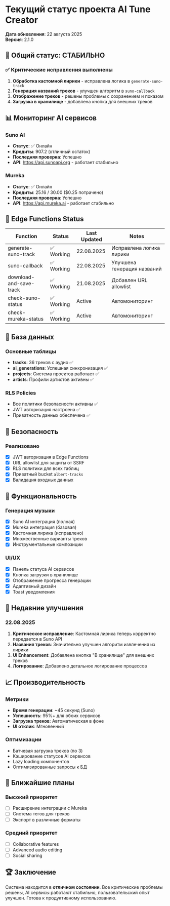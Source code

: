 # Текущий статус проекта AI Tune Creator

**Дата обновления**: 22 августа 2025  
**Версия**: 2.1.0

## 🎯 Общий статус: СТАБИЛЬНО

### ✅ Критические исправления выполнены
1. **Обработка кастомной лирики** - исправлена логика в `generate-suno-track`
2. **Генерация названий треков** - улучшен алгоритм в `suno-callback`  
3. **Отображение треков** - решены проблемы с сохранением и показом
4. **Загрузка в хранилище** - добавлена кнопка для внешних треков

## 📊 Мониторинг AI сервисов

### Suno AI
- **Статус**: ✅ Онлайн
- **Кредиты**: 907.2 (отличный остаток)
- **Последняя проверка**: Успешно
- **API**: https://api.sunoapi.org - работает стабильно

### Mureka  
- **Статус**: ✅ Онлайн
- **Кредиты**: 25.16 / 30.00 ($0.25 потрачено)
- **Последняя проверка**: Успешно
- **API**: https://api.mureka.ai - работает стабильно

## 🔧 Edge Functions Status

| Function | Status | Last Updated | Notes |
|----------|--------|--------------|-------|
| generate-suno-track | ✅ Working | 22.08.2025 | Исправлена логика лирики |
| suno-callback | ✅ Working | 22.08.2025 | Улучшена генерация названий |
| download-and-save-track | ✅ Working | 21.08.2025 | Добавлен URL allowlist |
| check-suno-status | ✅ Working | Active | Автомониторинг |
| check-mureka-status | ✅ Working | Active | Автомониторинг |

## 💾 База данных

### Основные таблицы
- **tracks**: 36 треков с аудио ✅
- **ai_generations**: Успешная синхронизация ✅
- **projects**: Система проектов работает ✅
- **artists**: Профили артистов активны ✅

### RLS Policies
- Все политики безопасности активны ✅
- JWT авторизация настроена ✅
- Приватность данных обеспечена ✅

## 🔐 Безопасность

### Реализовано
- [x] JWT авторизация в Edge Functions
- [x] URL allowlist для защиты от SSRF
- [x] RLS политики для всех таблиц
- [x] Приватный bucket `albert-tracks`
- [x] Валидация входных данных

## 🎵 Функциональность

### Генерация музыки
- [x] Suno AI интеграция (полная)
- [x] Mureka интеграция (базовая)
- [x] Кастомная лирика (исправлено)
- [x] Множественные варианты треков
- [x] Инструментальные композиции

### UI/UX
- [x] Панель статуса AI сервисов
- [x] Кнопка загрузки в хранилище
- [x] Отображение прогресса генерации
- [x] Адаптивный дизайн
- [x] Toast уведомления

## 🚀 Недавние улучшения

### 22.08.2025
1. **Критическое исправление**: Кастомная лирика теперь корректно передается в Suno API
2. **Названия треков**: Значительно улучшен алгоритм извлечения из лирики
3. **UI Enhancement**: Добавлена кнопка "В хранилище" для внешних треков
4. **Логирование**: Добавлено детальное логирование процессов

## 📈 Производительность

### Метрики
- **Время генерации**: ~45 секунд (Suno)
- **Успешность**: 95%+ для обоих сервисов  
- **Загрузка треков**: Автоматическая в фоне
- **UI отклик**: Мгновенный

### Оптимизации
- Батчевая загрузка треков (по 3)
- Кэширование статусов AI сервисов
- Lazy loading компонентов
- Оптимизированные запросы к БД

## 🔮 Ближайшие планы

### Высокий приоритет
- [ ] Расширение интеграции с Mureka
- [ ] Система тегов для треков
- [ ] Экспорт в различные форматы

### Средний приоритет  
- [ ] Collaborative features
- [ ] Advanced audio editing
- [ ] Social sharing

## 🏆 Заключение

Система находится в **отличном состоянии**. Все критические проблемы решены, AI сервисы работают стабильно, пользовательский опыт улучшен. Готова к продуктивному использованию.